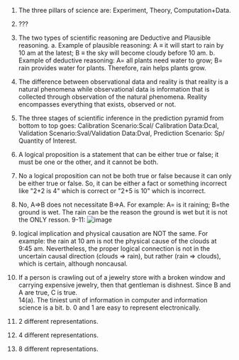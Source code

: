 1. The three pillars of science are: Experiment, Theory, Computation+Data.  
2. ???
3. The two types of scientific reasoning are Deductive and Plausible reasoning.
   a. Example of plausible reasoning: A ≡ it will start to rain by 10 am at the latest; B ≡ the sky will become cloudy before 10 am.
   b. Example of deductive reasoning: A= all plants need water to grow; B= rain provides water for plants. Therefore, rain helps plants grow.
4. The difference between observational data and reality is that reality is a natural phenomena while observational data is information that is collected through observation of the natural phenomena. Reality encompasses everything that exists, observed or not. 
5. The three stages of scientific inference in the prediction pyramid from bottom to top goes: Calibration Scenario:Scal/ Calibration Data:Dcal, Validation Scenario:Sval/Validation Data:Dval, Prediction Scenario: Sp/ Quantity of Interest.
6. A logical proposition is a statement that can be either true or false; it must be one or the other, and it cannot be both.
7. No a logical proposition can not be both true or false because it can only be either true or false. So, it can be either a fact or something incorrect like "2+2 is 4" which is correct or "2+5 is 10" which is incorrect.
8. No, A⇒B does not necessitate B⇒A. For example: A= is it raining; B=the ground is wet. The rain can be the reason the ground is wet but it is not the ONLY resson.
9-11:
    ![image](https://github.com/user-attachments/assets/05304a1f-ccf3-47cf-9c8d-f3ad65f0b74b)

13. logical implication and physical causation are NOT the same. For example: the rain at 10 am is not the physical cause of the clouds at 9:45 am. Nevertheless, the proper logical connection is not in the uncertain causal direction (clouds ⇒ rain), but rather (rain ⇒ clouds), which is certain, although noncausal.  
14. If a person is crawling out of a jewelry store with a broken window and carrying expensive jewelry, then that gentleman is dishnest. Since B and A are true, C is true.  
14(a). The tiniest unit of information in computer and information science is a bit.
   b. 0 and 1 are easy to represent electronically.  
1. 2 different representations.  
2. 4 different representations.  
3. 8 different representations.  
   

